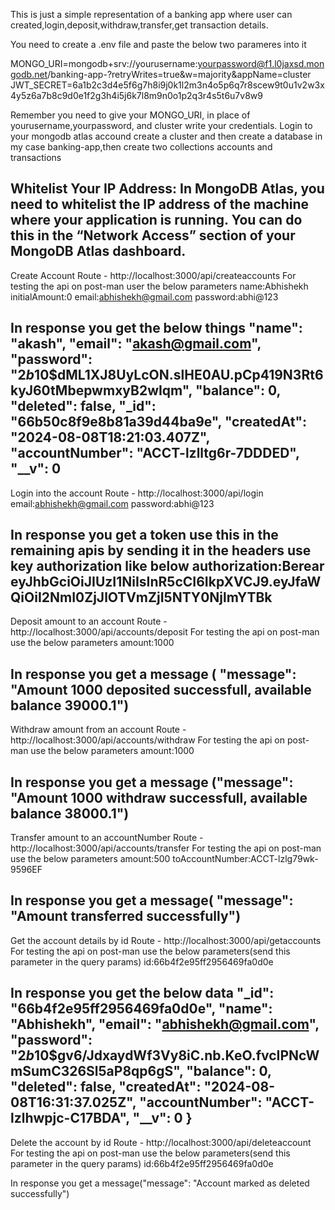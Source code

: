 This is just a simple representation of a banking app where user can created,login,deposit,withdraw,transfer,get transaction details.

You need to create a .env file and paste the below two parameres into it

MONGO_URI=mongodb+srv://yourusername:yourpassword@f1.l0jaxsd.mongodb.net/banking-app-?retryWrites=true&w=majority&appName=cluster
JWT_SECRET=6a1b2c3d4e5f6g7h8i9j0k1l2m3n4o5p6q7r8scew9t0u1v2w3x4y5z6a7b8c9d0e1f2g3h4i5j6k7l8m9n0o1p2q3r4s5t6u7v8w9

Remember you need to give your MONGO_URI, in place of yourusername,yourpassword, and cluster write your credentials.
Login to your mongodb atlas accound create a cluster and then create a database in my case banking-app,then create two collections accounts and transactions

Whitelist Your IP Address:
In MongoDB Atlas, you need to whitelist the IP address of the machine where your application is running. You can do this in the “Network Access” section of your MongoDB Atlas dashboard.
------------------------------------------------------------------------------------------------------------------------------------
Create Account 
Route - http://localhost:3000/api/createaccounts
For testing the api on post-man user the below parameters
name:Abhishekh
initialAmount:0
email:abhishekh@gmail.com
password:abhi@123

In response you get the below things
 "name": "akash",
    "email": "akash@gmail.com",
    "password": "$2b$10$dML1XJ8UyLcON.slHE0AU.pCp419N3Rt6kyJ60tMbepwmxyB2wIqm",
    "balance": 0,
    "deleted": false,
    "_id": "66b50c8f9e8b81a39d44ba9e",
    "createdAt": "2024-08-08T18:21:03.407Z",
    "accountNumber": "ACCT-lzlltg6r-7DDDED",
    "__v": 0
---------------------------------------------------------------------------------------------------------------------------------------
Login into the account
Route - http://localhost:3000/api/login
email:abhishekh@gmail.com
password:abhi@123

In response you get a token use this in the remaining apis by sending it in the headers use key authorization like below
authorization:Berear eyJhbGciOiJIUzI1NiIsInR5cCI6IkpXVCJ9.eyJfaWQiOiI2NmI0ZjJlOTVmZjI5NTY0NjlmYTBk
---------------------------------------------------------------------------------------------------------------------------------------
Deposit amount to an account
Route - http://localhost:3000/api/accounts/deposit
For testing the api on post-man use the below parameters
amount:1000

In response you get a message ( "message": "Amount 1000 deposited successfull, available balance 39000.1")
---------------------------------------------------------------------------------------------------------------------------------------
Withdraw amount from an account
Route - http://localhost:3000/api/accounts/withdraw
For testing the api on post-man use the below parameters
amount:1000

In response you get a message ("message": "Amount 1000 withdraw successfull, available balance 38000.1")
--------------------------------------------------------------------------------------------------------------------------------------
Transfer amount to an accountNumber
Route - http://localhost:3000/api/accounts/transfer
For testing the api on post-man use the below parameters
amount:500
toAccountNumber:ACCT-lzlg79wk-9596EF

In response you get a message( "message": "Amount transferred successfully")
--------------------------------------------------------------------------------------------------------------------------------------
Get the account details by id
Route - http://localhost:3000/api/getaccounts
For testing the api on post-man use the below parameters(send this parameter in the query params)
id:66b4f2e95ff2956469fa0d0e

In response you get the below data
  "_id": "66b4f2e95ff2956469fa0d0e",
    "name": "Abhishekh",
    "email": "abhishekh@gmail.com",
    "password": "$2b$10$gv6/JdxaydWf3Vy8iC.nb.KeO.fvcIPNcWmSumC326Sl5aP8qp6gS",
    "balance": 0,
    "deleted": false,
    "createdAt": "2024-08-08T16:31:37.025Z",
    "accountNumber": "ACCT-lzlhwpjc-C17BDA",
    "__v": 0
}
-------------------------------------------------------------------------------------------------------------------------------------
Delete the account by id
Route - http://localhost:3000/api/deleteaccount
For testing the api on post-man use the below parameters(send this parameter in the query params)
id:66b4f2e95ff2956469fa0d0e

In response you get a message("message": "Account marked as deleted successfully")





